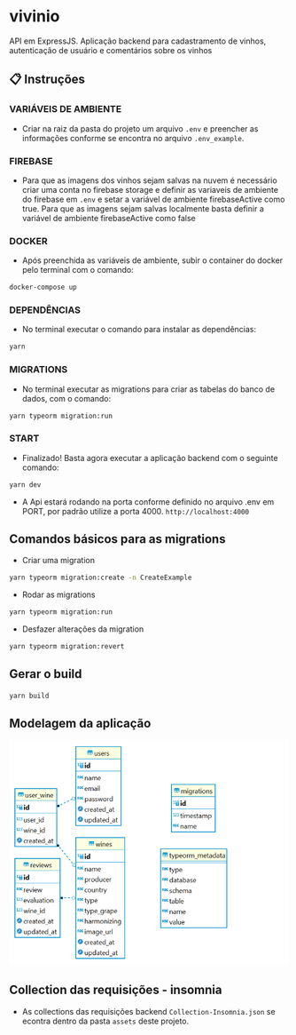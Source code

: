 # vivinio
API em ExpressJS. Aplicação backend para cadastramento de vinhos, autenticação de usuário e comentários sobre os vinhos 

## :clipboard: Instruções

### VARIÁVEIS DE AMBIENTE

- Criar na raiz da pasta do projeto um arquivo `.env`
  e preencher as informações conforme se encontra no arquivo `.env_example`.
  
### FIREBASE

- Para que as imagens dos vinhos sejam salvas na nuvem é necessário criar uma conta no firebase storage e definir as variaveis de ambiente do firebase em `.env` e setar a variável de ambiente firebaseActive como true. Para que as imagens sejam salvas localmente basta definir a variável de ambiente firebaseActive como false

### DOCKER

- Após preenchida as variáveis de ambiente, subir o container do docker pelo terminal com o comando:

```bash
docker-compose up
```

### DEPENDÊNCIAS

- No terminal executar o comando para instalar as dependências:

```bash
yarn
```

### MIGRATIONS

- No terminal executar as migrations para criar as tabelas do banco de dados, com o comando:

```bash
yarn typeorm migration:run
```

### START

- Finalizado! Basta agora executar a aplicação backend com o seguinte comando:

```bash
yarn dev
```

- A Api estará rodando na porta conforme definido no arquivo .env em PORT, por padrão utilize
  a porta 4000. `http://localhost:4000`

## Comandos básicos para as migrations

- Criar uma migration

```bash
yarn typeorm migration:create -n CreateExample
```

- Rodar as migrations

```bash
yarn typeorm migration:run
```

- Desfazer alterações da migration

```bash
yarn typeorm migration:revert
```

## Gerar o build

```bash
yarn build
```

## Modelagem da aplicação

<img src="https://raw.githubusercontent.com/ygor-salles/vivinio/dev/assets/Modelagem.PNG"
  alt="ModelagemBanco">
  
 ## Collection das requisições - insomnia
 
 - As collections das requisições backend `Collection-Insomnia.json` se econtra dentro da pasta `assets` deste projeto.


